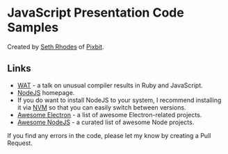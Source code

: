 # JavaScript Presentation Code Samples
Created by [Seth Rhodes](https://github.com/sirhodes) of [Pixbit](http://thinkpixbit.com).

## Links
+ [WAT](https://www.destroyallsoftware.com/talks/wat) - a talk on unusual compiler results in Ruby and JavaScript.
+ [NodeJS](https://nodejs.org/en/) homepage.
+ If you do want to install NodeJS to your system, I recommend installing it via [NVM](https://github.com/creationix/nvm) so that you can easily switch between versions.
+ [Awesome Electron](https://github.com/sindresorhus/awesome-electron) - a list of awesome Electron-related projects.
+ [Awesome NodeJS](https://github.com/sindresorhus/awesome-nodejs) - a curated list of awesome Node projects.

If you find any errors in the code, please let my know by creating a Pull Request.
